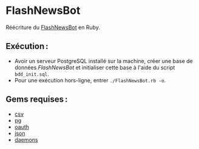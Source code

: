 # FlashNewsBot

Réécriture du [FlashNewsBot](https://twitter.com/FlashNewsBot "Twitter") en
Ruby.

## Exécution :

- Avoir un serveur PostgreSQL installé sur la machine, créer une base de données
  _FlashNewsBot_ et initialiser cette base à l'aide du script
  `bdd_init.sql`.
- Pour une exécution hors-ligne, entrer `./FlashNewsBot.rb -o`.

## Gems requises :

- [csv](https://github.com/ruby/csv)
- [pg](https://github.com/ged/ruby-pg)
- [oauth](https://rubygems.org/gems/oauth)
- [json](https://flori.github.io/json/)
- [daemons](https://github.com/thuehlinger/daemons)
